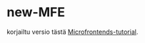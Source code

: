 # new-MFE
korjailtu versio tästä [Microfrontends-tutorial]( https://github.com/Aihki/Microfrontends-tutorial). 
